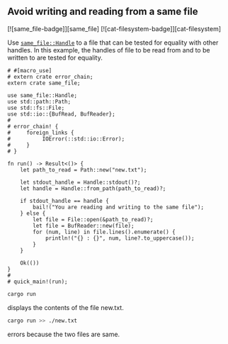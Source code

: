 ## Avoid writing and reading from a same file

[![same_file-badge]][same_file] [![cat-filesystem-badge]][cat-filesystem]

Use [`same_file::Handle`] to a file that can be tested for equality with
other handles. In this example, the handles of file to be read from and
to be written to are tested for equality.

```rust,no_run
# #[macro_use]
# extern crate error_chain;
extern crate same_file;

use same_file::Handle;
use std::path::Path;
use std::fs::File;
use std::io::{BufRead, BufReader};
#
# error_chain! {
#     foreign_links {
#          IOError(::std::io::Error);
#     }
# }

fn run() -> Result<()> {
    let path_to_read = Path::new("new.txt");

    let stdout_handle = Handle::stdout()?;
    let handle = Handle::from_path(path_to_read)?;

    if stdout_handle == handle {
        bail!("You are reading and writing to the same file");
    } else {
        let file = File::open(&path_to_read)?;
        let file = BufReader::new(file);
        for (num, line) in file.lines().enumerate() {
            println!("{} : {}", num, line?.to_uppercase());
        }
    }

    Ok(())
}
#
# quick_main!(run);
```

```bash
cargo run
```
displays the contents of the file new.txt.

```bash
cargo run >> ./new.txt
```
errors because the two files are same.

[`same_file::Handle`]: https://docs.rs/same-file/*/same_file/struct.Handle.html
